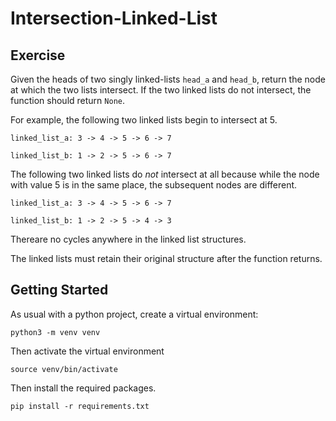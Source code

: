 # Intersection-Linked-List

## Exercise
Given the heads of two singly linked-lists `head_a` and `head_b`, return the node at which the two lists intersect. If the two linked lists do not intersect, the function should return `None`.

For example, the following two linked lists begin to intersect at 5.

`linked_list_a: 3 -> 4 -> 5 -> 6 -> 7`

`linked_list_b: 1 -> 2 -> 5 -> 6 -> 7` 


The following two linked lists do _not_ intersect at all because while the node with value 5 is in the same place, the subsequent nodes are different.

`linked_list_a: 3 -> 4 -> 5 -> 6 -> 7`

`linked_list_b: 1 -> 2 -> 5 -> 4 -> 3` 

Thereare no cycles anywhere in the linked list structures. 

The linked lists must retain their original structure after the function returns. 

## Getting Started

As usual with a python project, create a virtual environment:

```
python3 -m venv venv
```

Then activate the virtual environment

```
source venv/bin/activate
```

Then install the required packages.

```
pip install -r requirements.txt
```
